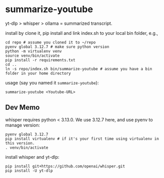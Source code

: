 # summarize-youtube

yt-dlp > whisper > ollama = summarized transcript.


install by clone it, pip install and link index.sh to your local bin folder, e.g.,

    cd repo # assume you cloned it to ~/repo
    pyenv global 3.12.7 # make sure python version
    python -m virtualenv venv
    source venv/bin/activate
    pip install -r requirements.txt
    cd ..
    ln -s repo/index.sh bin/summarize-youtube # assume you have a bin folder in your home directory


usage (say you named it `summarize-youtube`):
    
    summarize-youtube <Youtube-URL>


## Dev Memo

whisper requires python < 3.13.0. We use 3.12.7 here, and use pyenv to manage version:

    pyenv global 3.12.7
    pip install virtualenv # if it's your first time using virtualenv in this version.
    . venv/bin/activate


install whisper and yt-dlp:

    pip install git+https://github.com/openai/whisper.git
    pip install -U yt-dlp
